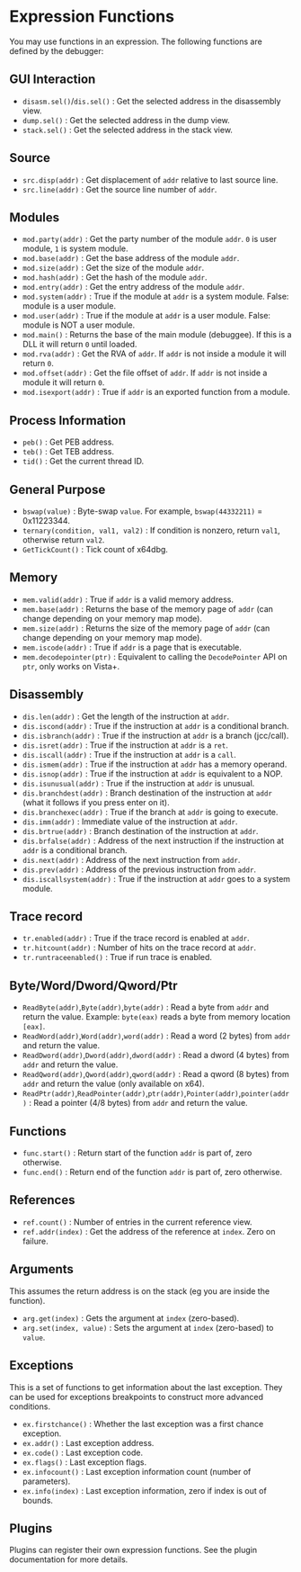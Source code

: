 # Expression Functions

You may use functions in an expression. The following functions are defined by the debugger:

## GUI Interaction

* `disasm.sel()`/`dis.sel()` : Get the selected address in the disassembly view.
* `dump.sel()` : Get the selected address in the dump view.
* `stack.sel()` : Get the selected address in the stack view.

## Source

* `src.disp(addr)` : Get displacement of `addr` relative to last source line.
* `src.line(addr)` : Get the source line number of `addr`.

## Modules

* `mod.party(addr)` : Get the party number of the module `addr`. `0` is user module, `1` is system module.
* `mod.base(addr)` : Get the base address of the module `addr`.
* `mod.size(addr)` : Get the size of the module `addr`.
* `mod.hash(addr)` : Get the hash of the module `addr`.
* `mod.entry(addr)` : Get the entry address of the module `addr`.
* `mod.system(addr)` : True if the module at `addr` is a system module. False: module is a user module.
* `mod.user(addr)` : True if the module at `addr` is a user module. False: module is NOT a user module.
* `mod.main()` : Returns the base of the main module (debuggee). If this is a DLL it will return `0` until loaded.
* `mod.rva(addr)` : Get the RVA of `addr`. If `addr` is not inside a module it will return `0`.
* `mod.offset(addr)` : Get the file offset of `addr`. If `addr` is not inside a module it will return `0`.
* `mod.isexport(addr)` : True if `addr` is an exported function from a module.

## Process Information

* `peb()` : Get PEB address.
* `teb()` : Get TEB address.
* `tid()` : Get the current thread ID.

## General Purpose

* `bswap(value)` : Byte-swap `value`. For example, `bswap(44332211)` = 0x11223344.
* `ternary(condition, val1, val2)` : If condition is nonzero, return `val1`, otherwise return `val2`.
* `GetTickCount()` : Tick count of x64dbg.

## Memory

* `mem.valid(addr)` : True if `addr` is a valid memory address.
* `mem.base(addr)` : Returns the base of the memory page of `addr` (can change depending on your memory map mode).
* `mem.size(addr)` : Returns the size of the memory page of `addr` (can change depending on your memory map mode).
* `mem.iscode(addr)` : True if `addr` is a page that is executable.
* `mem.decodepointer(ptr)` : Equivalent to calling the `DecodePointer` API on `ptr`, only works on Vista+.

## Disassembly

* `dis.len(addr)` : Get the length of the instruction at `addr`.
* `dis.iscond(addr)` : True if the instruction at `addr` is a conditional branch.
* `dis.isbranch(addr)` : True if the instruction at `addr` is a branch (jcc/call).
* `dis.isret(addr)` : True if the instruction at `addr` is a `ret`.
* `dis.iscall(addr)` : True if the instruction at `addr` is a `call`.
* `dis.ismem(addr)` : True if the instruction at `addr` has a memory operand.
* `dis.isnop(addr)` : True if the instruction at `addr` is equivalent to a NOP.
* `dis.isunusual(addr)` : True if the instruction at `addr` is unusual.
* `dis.branchdest(addr)` : Branch destination of the instruction at `addr` (what it follows if you press enter on it).
* `dis.branchexec(addr)` : True if the branch at `addr` is going to execute.
* `dis.imm(addr)` : Immediate value of the instruction at `addr`.
* `dis.brtrue(addr)` : Branch destination of the instruction at `addr`.
* `dis.brfalse(addr)` : Address of the next instruction if the instruction at `addr` is a conditional branch.
* `dis.next(addr)` : Address of the next instruction from `addr`.
* `dis.prev(addr)` : Address of the previous instruction from `addr`.
* `dis.iscallsystem(addr)` : True if the instruction at `addr` goes to a system module.

## Trace record

* `tr.enabled(addr)` : True if the trace record is enabled at `addr`.
* `tr.hitcount(addr)` : Number of hits on the trace record at `addr`.
* `tr.runtraceenabled()` : True if run trace is enabled.

## Byte/Word/Dword/Qword/Ptr

* `ReadByte(addr)`,`Byte(addr)`,`byte(addr)` : Read a byte from `addr` and return the value. Example: `byte(eax)` reads a byte from memory location `[eax]`.
* `ReadWord(addr)`,`Word(addr)`,`word(addr)` : Read a word (2 bytes) from `addr` and return the value.
* `ReadDword(addr)`,`Dword(addr)`,`dword(addr)` : Read a dword (4 bytes) from `addr` and return the value.
* `ReadQword(addr)`,`Qword(addr)`,`qword(addr)` : Read a qword (8 bytes) from `addr` and return the value (only available on x64).
* `ReadPtr(addr)`,`ReadPointer(addr)`,`ptr(addr)`,`Pointer(addr)`,`pointer(addr)` : Read a pointer (4/8 bytes) from `addr` and return the value.

## Functions

* `func.start()` : Return start of the function `addr` is part of, zero otherwise.
* `func.end()` : Return end of the function `addr` is part of, zero otherwise.

## References

* `ref.count()` : Number of entries in the current reference view.
* `ref.addr(index)` : Get the address of the reference at `index`. Zero on failure.

## Arguments

This assumes the return address is on the stack (eg you are inside the function).

* `arg.get(index)` : Gets the argument at `index` (zero-based).
* `arg.set(index, value)` : Sets the argument at `index` (zero-based) to `value`.

## Exceptions

This is a set of functions to get information about the last exception. They can be used for exceptions breakpoints to construct more advanced conditions.

* `ex.firstchance()` : Whether the last exception was a first chance exception.
* `ex.addr()` : Last exception address.
* `ex.code()` : Last exception code.
* `ex.flags()` : Last exception flags.
* `ex.infocount()` : Last exception information count (number of parameters).
* `ex.info(index)` : Last exception information, zero if index is out of bounds.

## Plugins

Plugins can register their own expression functions. See the plugin documentation for more details.